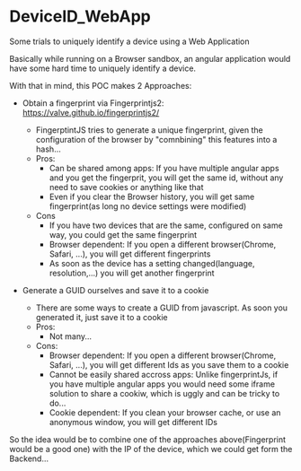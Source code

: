 # DeviceID_WebApp
Some trials to uniquely identify a device using a Web Application

Basically while running on a Browser sandbox, an angular application would have some hard time to uniquely identify a device.

With that in mind, this POC makes 2 Approaches:
- Obtain a fingerprint via Fingerprintjs2: https://valve.github.io/fingerprintjs2/
  - FingerptintJS tries to generate a unique fingerprint, given the configuration of the browser by "comnbining" this features into a hash...
  - Pros:
    - Can be shared among apps: If you have multiple angular apps and you get the fingerprit, you will get the same id, without any need to save cookies or anything like that
    - Even if you clear the Browser history, you will get same fingerprint(as long no device settings were modified)
  - Cons
    - If you have two devices that are the same, configured on same way, you could get the same fingerprint
    - Browser dependent: If you open a different browser(Chrome, Safari, ...), you will get different fingerprints
    - As soon as the device has a setting changed(language, resolution,...) you will get another fingerprint
  
- Generate a GUID ourselves and save it to a cookie
  - There are some ways to create a GUID from javascript. As soon you generated it, just save it to a cookie
  - Pros:
    - Not many...
  - Cons:
    - Browser dependent: If you open a different browser(Chrome, Safari, ...), you will get different Ids as you save them to a cookie
    - Cannot be easily shared accross apps: Unlike fingerprintJs, if you have multiple angular apps you would need some iframe solution to share a cookiw, which is uggly and can be tricky to do...
    - Cookie dependent: If you clean your browser cache, or use an anonymous window, you will get different IDs
    
 So the idea would be to combine one of the approaches above(Fingerprint would be a good one) with the IP of the device, which we could get form the Backend...
    
  
